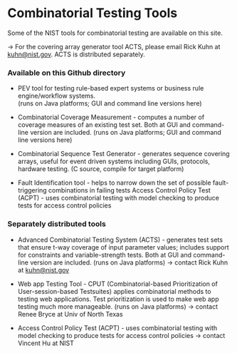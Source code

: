 # Combinatorial Testing Tools #
Some of the NIST tools for combinatorial testing are available on this site.  

-> For the covering array generator tool ACTS, please email Rick Kuhn at kuhn@nist.gov.  ACTS is distributed separately. 

### Available on this Github directory
- PEV tool for testing rule-based expert systems or business rule engine/workflow systems.  
(runs on Java platforms;  GUI and command line versions here)  

- Combinatorial Coverage Measurement - computes a number of coverage measures of an existing test set.  Both at GUI and command-line version are included. (runs on Java platforms;  GUI and command line versions here) 

- Combinatorial Sequence Test Generator - generates sequence covering arrays, useful for event driven systems including GUIs, protocols, hardware testing. (C source, compile for target platform)

- Fault Identification tool - helps to narrow down the set of possible fault-triggering combinations in failing tests
Access Control Policy Test (ACPT) - uses combinatorial testing with model checking to produce tests for access control policies

### Separately distributed tools 
- Advanced Combinatorial Testing System (ACTS) - generates test sets that ensure t-way coverage of input parameter values; includes support for constraints and variable-strength tests.  Both at GUI and command-line version are included. (runs on Java platforms) -> contact Rick Kuhn at kuhn@nist.gov

- Web app Testing Tool - CPUT (Combinatorial-based Prioritization of User-session-based Testsuites) applies combinatorial methods to testing web applications. Test prioritization is used to make web app testing much more manageable. (runs on Java platforms) -> contact Renee Bryce at Univ of North Texas

- Access Control Policy Test (ACPT) - uses combinatorial testing with model checking to produce tests for access control policies -> contact Vincent Hu at NIST
